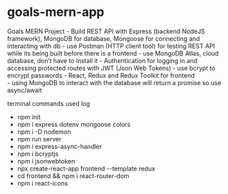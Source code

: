 # goals-mern-app

Goals MERN Project
	- Build REST API with Express (backend NodeJS framework), MongoDB for database, Mongoose for connecting and interacting with db
		- use Postman (HTTP client tool) for testing REST API while its being built before there is a frontend
		- use MongoDB Atlas, cloud database, don’t have to install it
	- Authentication for logging in and accessing protected routes with JWT (Json Web Tokens)
    - use bcrypt to encrypt passwords
	- React, Redux and Redux Toolkit for frontend  
	- using MongoDB to interact with the database will return a promise so use async/await

terminal commands used log
- npm init
- npm i express dotenv mongoose colors
- npm i -D nodemon
- npm run server
- npm i express-async-handler
- npm i bcryptjs
- npm i jsonwebtoken
- npx create-react-app frontend --template redux
- cd frontend && npm i react-router-dom
- npm i react-icons